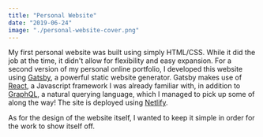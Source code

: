```yaml
---
title: "Personal Website"
date: "2019-06-24"
image: "./personal-website-cover.png"
---
```


<p>My first personal website was built using simply HTML/CSS. While it did the job at the time, it didn't allow for flexibility and easy expansion. For a second version of my personal online portfolio, I developed this website using <a href="https://www.gatsbyjs.com/">Gatsby</a>, a powerful static website generator. Gatsby makes use of <a href="https://reactjs.org/">React</a>, a Javascript framework I was already familiar with, in addition to <a href="https://graphql.org/">GraphQL</a>, a natural querying language, which I managed to pick up some of along the way! The site is deployed using <a href="https://www.netlify.com/">Netlify</a>.</p>

<p>As for the design of the website itself, I wanted to keep it simple in order for the work to show itself off.</p>